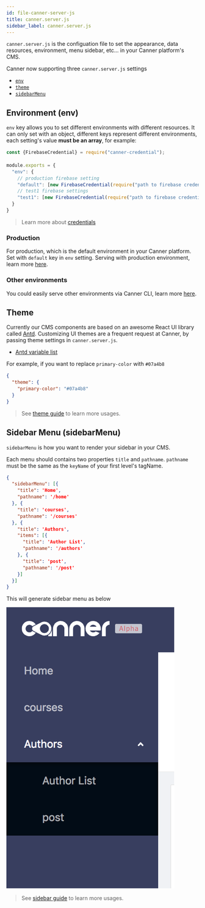 ```yaml
---
id: file-canner-server-js
title: canner.server.js
sidebar_label: canner.server.js
---
```


`canner.server.js` is the configuation file to set the appearance, data resources, environment, menu sidebar, etc... in your Canner platform's CMS.

Canner now supporting three `canner.server.js` settings

- [`env`](#environment-env)
- [`theme`](#theme)
- [`sidebarMenu`](#sidebar-menu-sidebarmenu)

## Environment (env)

`env` key allows you to set different environments with different resources. It can only set with an object, different keys represent different environments, each setting's value **must be an array**, for example:

```js
const {FirebaseCredential} = require("canner-credential");

module.exports = {
  "env": {
    // production firebase setting
    "default": [new FirebaseCredential(require("path to firebase credential"))],
    // test1 firebase settings
    "test1": [new FirebaseCredential(require("path to firebase credential"))]
  }
}
```

> Learn more about [credentials](credential-intro)

### Production

For production, which is the default environment in your Canner platform. Set with `default` key in `env` setting. Serving with production environment, learn more [here](cli-production.md#serving-production-environment).

### Other environments

You could easily serve other environments via Canner CLI, learn more [here](cli-development.md#serving-with-environments).

## Theme

Currently our CMS components are based on an awesome React UI library called [Antd](https://ant.design/). Customizing UI themes are a frequent request at Canner, by passing theme settings in `canner.server.js`.

- [Antd variable list](https://github.com/ant-design/ant-design/blob/master/components/style/themes/default.less)

For example, if you want to replace `primary-color` with `#07a4b8`

```json
{
  "theme": {
    "primary-color": "#07a4b8"
  }
}
```

> See [theme guide](guides-theme) to learn more usages.

## Sidebar Menu (sidebarMenu)

`sidebarMenu` is how you want to render your sidebar in your CMS.

Each menu should contains two properties `title` and `pathname`. `pathname` must be the same as the `keyName` of your first level's tagName.

```json
{
  "sidebarMenu": [{
    "title": 'Home',
    "pathname": '/home'
  }, {
    "title": 'courses',
    "pathname": '/courses'
  }, {
    "title": 'Authors',
    "items": [{
      "title": 'Author List',
      "pathname": '/authors'
    }, {
      "title": 'post',
      "pathname": '/post'
    }]
  }]
}
```

This will generate sidebar menu as below

![result](/docs/assets/cli/canner-config-sidebar.png)

> See [sidebar guide](guides-sidebar) to learn more usages.
